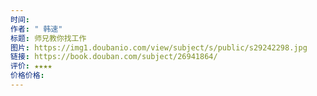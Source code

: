 ```yaml
---
时间: 
作者: " 韩速"
标题: 师兄教你找工作
图片: https://img1.doubanio.com/view/subject/s/public/s29242298.jpg
链接: https://book.douban.com/subject/26941864/
评价: ★★★★
价格价格:
---
```

